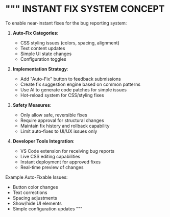 """
INSTANT FIX SYSTEM CONCEPT
=========================

To enable near-instant fixes for the bug reporting system:

1. **Auto-Fix Categories**:
   - CSS styling issues (colors, spacing, alignment)
   - Text content updates
   - Simple UI state changes
   - Configuration toggles

2. **Implementation Strategy**:
   - Add "Auto-Fix" button to feedback submissions
   - Create fix suggestion engine based on common patterns
   - Use AI to generate code patches for simple issues
   - Hot-reload system for CSS/styling fixes

3. **Safety Measures**:
   - Only allow safe, reversible fixes
   - Require approval for structural changes
   - Maintain fix history and rollback capability
   - Limit auto-fixes to UI/UX issues only

4. **Developer Tools Integration**:
   - VS Code extension for receiving bug reports
   - Live CSS editing capabilities
   - Instant deployment for approved fixes
   - Real-time preview of changes

Example Auto-Fixable Issues:
- Button color changes
- Text corrections
- Spacing adjustments
- Show/hide UI elements
- Simple configuration updates
"""
